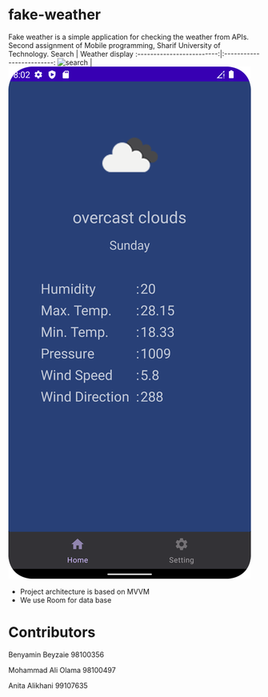 # fake-weather
Fake weather is a simple application for checking the weather from APIs. Second assignment of Mobile programming, Sharif University of Technology.
Search          |  Weather display
:-------------------------:|:-------------------------:
![search](/screenshots/search.png) |  ![display](/screenshots/display.png)



- Project architecture is based on MVVM
- We use Room for data base

# Contributors
Benyamin Beyzaie 98100356

Mohammad Ali Olama 98100497

Anita Alikhani 99107635